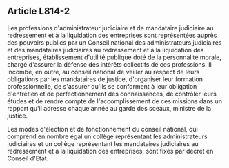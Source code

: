 Article L814-2
----
Les professions d'administrateur judiciaire et de mandataire judiciaire au
redressement et à la liquidation des entreprises sont représentées auprès des
pouvoirs publics par un Conseil national des administrateurs judiciaires et des
mandataires judiciaires au redressement et à la liquidation des entreprises,
établissement d'utilité publique doté de la personnalité morale, chargé
d'assurer la défense des intérêts collectifs de ces professions. Il incombe, en
outre, au conseil national de veiller au respect de leurs obligations par les
mandataires de justice, d'organiser leur formation professionnelle, de s'assurer
qu'ils se conforment à leur obligation d'entretien et de perfectionnement des
connaissances, de contrôler leurs études et de rendre compte de
l'accomplissement de ces missions dans un rapport qu'il adresse chaque année au
garde des sceaux, ministre de la justice.

Les modes d'élection et de fonctionnement du conseil national, qui comprend en
nombre égal un collège représentant les administrateurs judiciaires et un
collège représentant les mandataires judiciaires au redressement et à la
liquidation des entreprises, sont fixés par décret en Conseil d'Etat.
